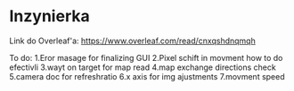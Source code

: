 # Inzynierka
Link do Overleaf'a:
https://www.overleaf.com/read/cnxqshdnqmqh

To do:
1.Eror masage for finalizing GUI
2.Pixel schift in movment how to do efectivli
3.wayt on target for map read
4.map exchange directions check
5.camera doc for refreshratio
6.x axis for img ajustments
7.movment speed
